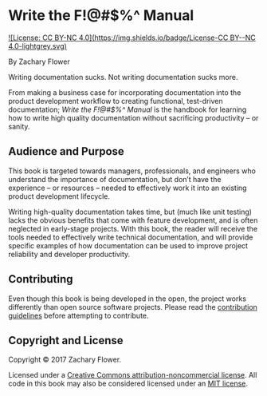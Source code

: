 # Write the F!@\#$%^ Manual

[![License: CC BY-NC 4.0](https://img.shields.io/badge/License-CC BY--NC 4.0-lightgrey.svg)](https://creativecommons.org/licenses/by-nc/4.0/)

By Zachary Flower

Writing documentation sucks. Not writing documentation sucks more.

From making a business case for incorporating documentation into the product development workflow to creating functional, test-driven documentation; _Write the F!@\#$%^ Manual_ is the handbook for learning how to write high quality documentation without sacrificing productivity – or sanity.

## Audience and Purpose

This book is targeted towards managers, professionals, and engineers who understand the importance of documentation, but don’t have the experience – or resources – needed to effectively work it into an existing product development lifecycle.

Writing high-quality documentation takes time, but \(much like unit testing\) lacks the obvious benefits that come with feature development, and is often neglected in early-stage projects. With this book, the reader will receive the tools needed to effectively write technical documentation, and will provide specific examples of how documentation can be used to improve project reliability and developer productivity.

## Contributing

Even though this book is being developed in the open, the project works differently than open source software projects. Please read the [contribution guidelines](CONTRIBUTING.md) before attempting to contribute.

## Copyright and License

Copyright © 2017 Zachary Flower.

Licensed under a [Creative Commons attribution-noncommercial license](https://creativecommons.org/licenses/by-nc/4.0/). All code in this book may also be considered licensed under an [MIT license](http://opensource.org/licenses/MIT).

